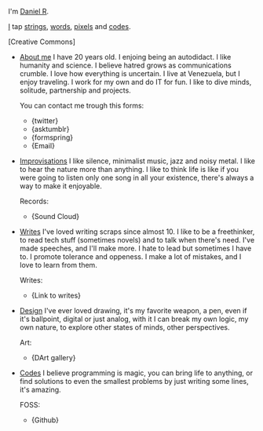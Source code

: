 [0]:http://sadasant.com/ "sadasant.com"
[1]:http://sadasant.com/#/about "About me"
[2]:http://sadasant.com/#/strings "Improvisations"
[3]:http://sadasant.com/#/words "Writes"
[4]:http://sadasant.com/#/pixels "Design"
[5]:http://sadasant.com/#/codes "Codes"

I'm [Daniel R][0].

[I][1] tap [strings][2], [words][3], [pixels][4] and [codes][5].

[Creative Commons]

* [About me][1]
    I have 20 years old. I enjoing being an autodidact. I like humanity and science. I believe hatred grows as communications crumble. I love how everything is uncertain. I live at Venezuela, but I enjoy traveling. I work for my own and do IT for fun. I like to dive minds, solitude, partnership and projects.
  
    You can contact me trough this forms:
    * {twitter}
    * {asktumblr}
    * {formspring}
    * {Email}

* [Improvisations][2]
    I like silence, minimalist music, jazz and noisy metal. I like to hear the nature more than anything. I like to think life is like if you were going to listen only one song in all your existence, there's always a way to make it enjoyable.

    Records:
    * {Sound Cloud}

* [Writes][3]
    I've loved writing scraps since almost 10. I like to be a freethinker, to read tech stuff (sometimes novels) and to talk when there's need. I've made speeches, and I'll make more. I hate to lead but sometimes I have to. I promote tolerance and oppeness. I make a lot of mistakes, and I love to learn from them.
  
    Writes:
    * {Link to writes}

* [Design][4]
    I've ever loved drawing, it's my favorite weapon, a pen, even if it's ballpoint, digital or just analog, with it I can break my own logic, my own nature, to explore other states of minds, other perspectives.
    
    Art:
    * {DArt gallery}

* [Codes][5]
    I believe programming is magic, you can bring life to anything, or find solutions to even the smallest problems by just writing some lines, it's amazing.
    
    FOSS:
    * {Github}